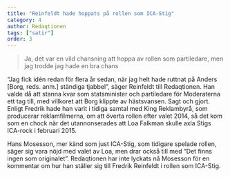 ```yaml
---
title: "Reinfeldt hade hoppats på rollen som ICA-Stig"
category: 4
author: Redaqtionen
tags: ["satir"]
order: 3
---
```


>Ja, det var en vild chansning att hoppa av rollen som partiledare, men jag trodde jag hade en bra chans

“Jag fick idén redan för flera år sedan, när jag helt hade ruttnat på Anders [Borg, reds. anm.] ständiga tjabbel”, säger Reinfeldt till Redaqtionen. Han valde då att stanna kvar som statsminister och partiledare för Moderaterna ett tag till, med villkoret att Borg klippte av hästsvansen. Sagt och gjort. Enligt Fredrik hade han varit i tidiga samtal med King Reklambyrå, som producerar reklamfilmerna, om att överta rollen efter valet 2014, så det kom som en chock när det utannonserades att Loa Falkman skulle axla Stigs ICA-rock i februari 2015.

Hans Mosesson, mer känd som just ICA-Stig, som tidigare spelade rollen, säger sig vara nöjd med valet av Loa, men drar också till med “Det finns ingen som originalet”. Redaqtionen har inte lyckats nå Mosesson för en kommentar om hur han ställer sig till Fredrik Reinfeldt i rollen som ICA-Stig.
